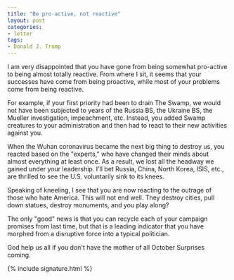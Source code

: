 ```yaml
---
title: "Be pro-active, not reactive"
layout: post
categories:
- letter
tags:
- Donald J. Trump
---
```


I am very disappointed that you have gone from being somewhat pro-active to being almost totally reactive. From where I sit, it seems that your successes have come from being proactive, while most of your problems come from being reactive.

For example, if your first priority had been to drain The Swamp, we would not have been subjected to years of the Russia BS, the Ukraine BS, the Mueller investigation, impeachment, etc. Instead, you added Swamp creatures to your administration and then had to react to their new activities against you.

When the Wuhan coronavirus became the next big thing to destroy us, you reacted based on the "experts," who have changed their minds about almost everything at least once. As a result, we lost all the headway we gained under your leadership. I'll bet Russia, China, North Korea, ISIS, etc., are thrilled to see the U.S. voluntarily sink to its knees.

Speaking of kneeling, I see that you are now reacting to the outrage of those who hate America. This will not end well. They destroy cities, pull down statues, destroy monuments, and you play along?

The only "good" news is that you can recycle each of your campaign promises from last time, but that is a leading indicator that you have morphed from a disruptive force into a typical politician.

God help us all if you don't have the mother of all October Surprises coming.

{% include signature.html %}
